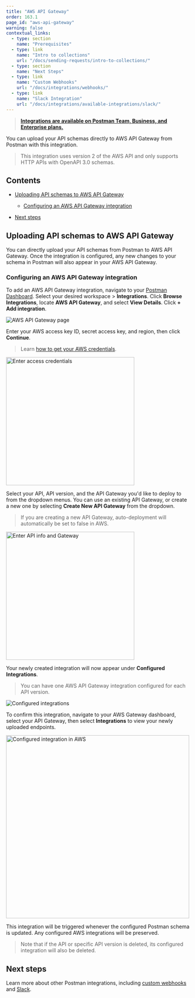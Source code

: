 ```yaml
---
title: "AWS API Gateway"
order: 163.1
page_id: "aws-api-gateway"
warning: false
contextual_links:
  - type: section
    name: "Prerequisites"
  - type: link
    name: "Intro to collections"
    url: "/docs/sending-requests/intro-to-collections/"
  - type: section
    name: "Next Steps"
  - type: link
    name: "Custom Webhooks"
    url: "/docs/integrations/webhooks/"
  - type: link
    name: "Slack Integration"
    url: "/docs/integrations/available-integrations/slack/"
---
```


> __[Integrations are available on Postman Team, Business, and Enterprise plans.](https://www.postman.com/pricing)__

You can upload your API schemas directly to AWS API Gateway from Postman with this integration.

> This integration uses version 2 of the AWS API and only supports HTTP APIs with OpenAPI 3.0 schemas.

## Contents

* [Uploading API schemas to AWS API Gateway](#uploading-api-schemas-to-aws-api-gateway)

    * [Configuring an AWS API Gateway integration](#configuring-an-aws-api-gateway-integration)

* [Next steps](#next-steps)

## Uploading API schemas to AWS API Gateway

You can directly upload your API schemas from Postman to AWS API Gateway. Once the integration is configured, any new changes to your schema in Postman will also appear in your AWS API Gateway.

### Configuring an AWS API Gateway integration

To add an AWS API Gateway integration, navigate to your [Postman Dashboard](https://go.postman.co/). Select your desired workspace > **Integrations**. Click **Browse Integrations**, locate **AWS API Gateway**, and select **View Details**. Click **+ Add integration**.

![AWS API Gateway page](https://assets.postman.com/postman-docs/aws-api-gateway-integration-page.jpg)

Enter your AWS access key ID, secret access key, and region, then click **Continue**.

> Learn [how to get your AWS credentials](https://docs.aws.amazon.com/sdk-for-javascript/v2/developer-guide/getting-your-credentials.html).

<img src="https://assets.postman.com/postman-docs/enter-aws-credentials.jpg" width="350px" alt="Enter access credentials"/>

Select your API, API version, and the API Gateway you'd like to deploy to from the dropdown menus. You can use an existing API Gateway, or create a new one by selecting **Create New API Gateway** from the dropdown.

> If you are creating a new API Gateway, auto-deployment will automatically be set to false in AWS.

<img src="https://assets.postman.com/postman-docs/select-api-version-gateway.jpg" width="350px" alt="Enter API info and Gateway"/>

Your newly created integration will now appear under **Configured Integrations**.

> You can have one AWS API Gateway integration configured for each API version.

![Configured integrations](https://assets.postman.com/postman-docs/config-integrations-aws.jpg)

To confirm this integration, navigate to your AWS Gateway dashboard, select your API Gateway, then select **Integrations** to view your newly uploaded endpoints.

<img src="https://assets.postman.com/postman-docs/configured-in-aws-2.jpg" width="500px" alt="Configured integration in AWS"/>

This integration will be triggered whenever the configured Postman schema is updated. Any configured AWS integrations will be preserved.

> Note that if the API or specific API version is deleted, its configured integration will also be deleted.

## Next steps

Learn more about other Postman integrations, including [custom webhooks](/docs/integrations/webhooks/) and [Slack](/docs/integrations/available-integrations/slack/).
